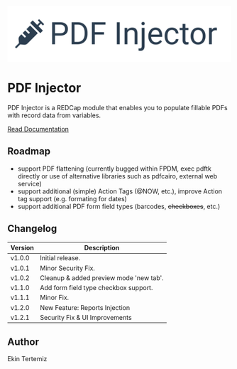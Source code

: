 ![logo](/img/logo_pdfi.png "PDF Injector")

# PDF Injector
PDF Injector is a REDCap module that enables you to populate fillable PDFs with record data from variables. 

[Read Documentation](https://tertek.github.io/redcap-pdf-injector/)

##  Roadmap
- support PDF flattening (currently bugged within FPDM, exec pdftk directly or use of alternative libraries such as pdfcairo, external web service)
- support additional (simple) Action Tags (@NOW, etc.), improve Action tag support (e.g. formating for dates)
- support additional PDF form field types (barcodes, ~~checkboxes~~, etc.)

## Changelog

Version | Description
------- | --------------------
v1.0.0  | Initial release.
v1.0.1  | Minor Security Fix.
v1.0.2  | Cleanup & added preview mode 'new tab'.
v1.1.0  | Add form field type checkbox support.
v1.1.1  | Minor Fix.
v1.2.0  | New Feature: Reports Injection
v1.2.1  | Security Fix & UI Improvements


## Author
Ekin Tertemiz